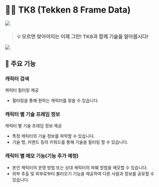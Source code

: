 # 👊🏻 TK8 (Tekken 8 Frame Data)

<img src="https://i.imgur.com/CtWdxoM.png" />

> ### 💡 모르면 맞아야지는 이제 그만! TK8과 함께 기술을 알아봅시다!

<img src="https://i.imgur.com/KmuJszr.png" />

## 🥊 주요 기능
### 캐릭터 검색
캐릭터 필터링 제공
- 필터링을 통해 원하는 캐릭터를 찾을 수 있습니다.

### 캐릭터 별 기술 프레임 정보

캐릭터 별 기술 프레임 정보 제공
- 특정 캐릭터의 기술 정보를 파악할 수 있습니다.
- 기술 명, 커맨드 등의 키워드를 통해 기술을 필터링 할 수 있습니다.

### 캐릭터 별 메모 기능(기능 추가 예정)
- 본인 캐릭터의 운영 방법 또는 상대 캐릭터의 파훼 방법을 메모할 수 있습니다.
- 외부 추출 및 외부로부터 불러오기 기능을 제공하여 다른 사람과 정보를 공유할 수 있습니다.
